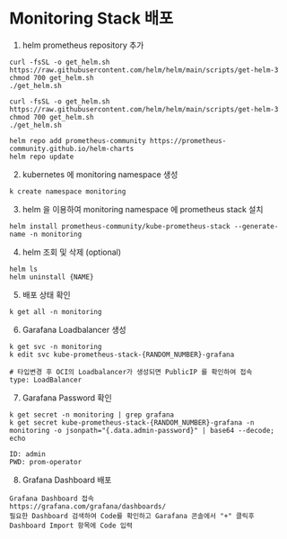# Monitoring Stack 배포

1. helm prometheus repository 추가
```
curl -fsSL -o get_helm.sh https://raw.githubusercontent.com/helm/helm/main/scripts/get-helm-3
chmod 700 get_helm.sh
./get_helm.sh

curl -fsSL -o get_helm.sh https://raw.githubusercontent.com/helm/helm/main/scripts/get-helm-3
chmod 700 get_helm.sh
./get_helm.sh

helm repo add prometheus-community https://prometheus-community.github.io/helm-charts
helm repo update
```
2. kubernetes 에 monitoring namespace 생성
```
k create namespace monitoring
```
3. helm 을 이용하여 monitoring namespace 에 prometheus stack 설치
```
helm install prometheus-community/kube-prometheus-stack --generate-name -n monitoring
```
4. helm 조회 및 삭제 (optional)
```
helm ls
helm uninstall {NAME}
```
5. 배포 상태 확인
```
k get all -n monitoring
```
6. Garafana Loadbalancer 생성
```
k get svc -n monitoring
k edit svc kube-prometheus-stack-{RANDOM_NUMBER}-grafana

# 타입변경 후 OCI의 Loadbalancer가 생성되면 PublicIP 를 확인하여 접속
type: LoadBalancer
```
7. Garafana Password 확인
```
k get secret -n monitoring | grep grafana
k get secret kube-prometheus-stack-{RANDOM_NUMBER}-grafana -n monitoring -o jsonpath="{.data.admin-password}" | base64 --decode; echo

ID: admin
PWD: prom-operator
```
8. Grafana Dashboard 배포
```
Grafana Dashboard 접속
https://grafana.com/grafana/dashboards/
필요한 Dashboard 검색하여 Code를 확인하고 Garafana 콘솔에서 "+" 클릭후 Dashboard Import 항목에 Code 입력
```
